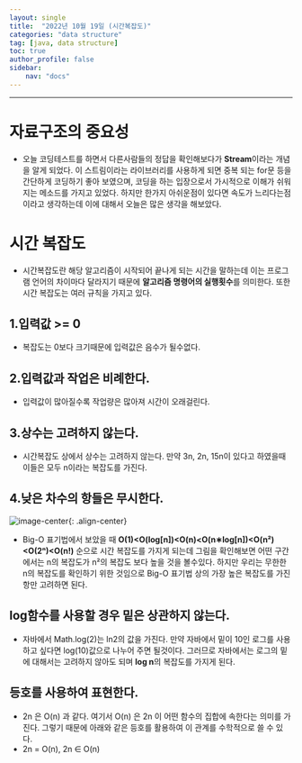 ```yaml
---
layout: single
title:  "2022년 10월 19일 (시간복잡도)"
categories: "data structure"
tag: [java, data structure]
toc: true
author_profile: false
sidebar:
    nav: "docs"
---
```

* * *

# 자료구조의 중요성
* 오늘 코딩테스트를 하면서 다른사람들의 정답을 확인해보다가 **Stream**이라는 개념을 알게 되었다. 이 스트림이라는 라이브러리를 사용하게 되면 중복 되는 for문 등을 간단하게 코딩하기 좋아 보였으며, 코딩을 하는 입장으로서 가시적으로 이해가 쉬워지는 메소드를 가지고 있었다. 하지만 한가지 아쉬운점이 있다면 속도가 느리다는점이라고 생각하는데 이에 대해서 오늘은 많은 생각을 해보았다.

# 시간 복잡도
* 시간복잡도란 해당 알고리즘이 시작되어 끝나게 되는 시간을 말하는데 이는 프로그램 언어의 차이마다 달라지기 때문에 **알고리즘 명령어의 실행횟수**를 의미한다. 또한 시간 복잡도는 여러 규칙을 가지고 있다.

## 1.입력값 >= 0 
* 복잡도는 0보다 크기때문에 입력값은 음수가 될수없다.

## 2.입력값과 작업은 비례한다.
* 입력값이 많아질수록 작업량은 많아져 시간이 오래걸린다.

## 3.상수는 고려하지 않는다.
* 시간복잡도 상에서 상수는 고려하지 않는다. 만약 3n, 2n, 15n이 있다고 하였을때 이들은 모두 n이라는 복잡도를 가진다.

## 4.낮은 차수의 항들은 무시한다.
![image-center](D:\자료구조/빅오.png){: .align-center}
* Big-O 표기법에서 보았을 때 **O(1)<O(log[n])<O(n)<O(n∗log[n])<O(n²)<O(2ⁿ)<O(n!)** 순으로 시간 복잡도를 가지게 되는데 그림을 확인해보면 어떤 구간에서는 n의 복잡도가 n²의 복잡도 보다 높을 것을 볼수있다. 하지만 우리는 무한한 n의 복잡도를 확인하기 위한 것임으로 Big-O 표기법 상의 가장 높은 복잡도를 가진 항만 고려하면 된다.

## log함수를 사용할 경우 밑은 상관하지 않는다.
* 자바에서 Math.log(2)는 ln2의 값을 가진다. 만약 자바에서 밑이 10인 로그를 사용하고 싶다면 log(10)값으로 나누어 주면 될것이다. 그러므로 자바에서는 로그의 밑에 대해서는 고려하지 않아도 되며 **log n**의 복잡도를 가지게 된다.

## 등호를 사용하여 표현한다.
* 2n 은 O(n) 과 같다. 여기서 O(n) 은 2n 이 어떤 함수의 집합에 속한다는 의미를 가진다. 그렇기 때문에 아래와 같은 등호를 활용하여 이 관계를 수학적으로 쓸 수 있다.
* 2n = O(n),  2n ∈ O(n)
